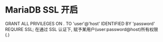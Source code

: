 # MariaDB SSL 开启

GRANT ALL PRIVILEGES ON *.* TO 'user'@'host' IDENTIFIED BY 'password' REQUIRE SSL; 
在通过 SSL 认证下, 赋予某用户(user:password@host)所有权限(*.*)

